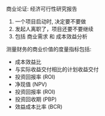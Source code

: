 
商业论证: 经济可行性研究报告
1. 一个项目启动时, 决定要不要做
2. 发起人离职了，项目还要不要继续
3. 包括 商业需求 和 成本效益分析

测量财务的商业价值的度量指标包括:
- 成本效益比
- 与实际收益交付相比的计划收益交付
- 投资回报率 (ROI)
- 净现值 (NPV)
- 投资回报率 (ROI)
- 投资回收期 (PBP)
- 效益成本比率 (BCR)
